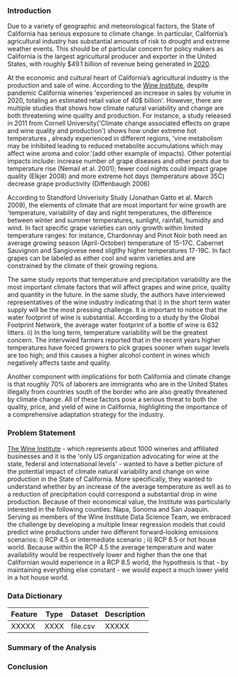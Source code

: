 ### Introduction

Due to a variety of geographic and meteorological factors, the State of California has serious exposure to climate change. In particular, California’s agricultural industry has substantial amounts of risk to drought and extreme weather events. This should be of particular concern for policy makers as California is the largest agricultural producer and exporter in the United States, with roughly $49.1 billion of revenue being generated in [2020](https://www.cdfa.ca.gov/Statistics/).

At the economic and cultural heart of California’s agricultural industry is the production and sale of wine. According to the [Wine Institute](https://wineinstitute.org/press-releases/california-wine-sales-hit-40-billion-in-2020-despite-pandemic/), despite pandemic California wineries 'experienced an increase in sales by volume in 2020, totaling an estimated retail value of 40$ billion'. However, there are multiple studies that shows how climate natural variability and change are both threatening wine quality and production. For instance, a study released in 2011 from Cornell University('Climate change associated effects on grape and wine quality and production') shows how under extreme hot temperatures , already experienced in different regions, 'vine metabolism may be inhibited leading to reduced metabolite accumulations which may affect wine aroma and color.'(add other example of impacts). Other potential impacts include: increase number of grape diseases and other pests due to temperature rise (Nemail et al. 2001); fewer cool nights could impact grape quality (Elkjer 2008) and more extreme hot days (temperature above 35C) decrease grape productivity (Diffenbaugh 2006)

According to Standford Univerisity Study (Jonathan Gatto et al. March 2009), the elements of climate that are most important for wine growth are 'temperature, variability of day and night temperatures, the difference between winter and summer temperatures, sunlight, rainfall, humidity and wind. In fact specific grape varieties can only growth within limited temperature ranges: for instance, Chardonnay and Pinot Noir both need an average growing season (April-October) temperature of 15-17C. Cabernet Sauvignon and Sangiovese need sligtlhy  higher temperatures 17-19C. In fact grapes can be labeled as either cool and warm varieties and are constrained by the climate of their growing regions.

The same study reports that temperature and precipitation variability are the most important climate factors that will affect grapes and wine price, quality and quantity in the future. In the same study, the authors have interviewed representatives of the wine industry indicating that i) in the short term water supply will be the most pressing challenge. It is important to notice that the water footprint of wine is  substantial. According to a study by the Global Footprint Network, the average water footprint of a bottle of wine is 632 litters. ii) In the long term, temperature variability will be the greatest concern.  The intervwied farmers reported that in the recent years  higher temperatures have forced growers to pick grapes sooner when sugar levels are too high; and this causes a higher alcohol content in wines which negatively affects taste and quality.

Another component with implications for both California and climate change is that roughly 70% of laborers are immigrants who are in the United States illegally from countries south of the border who are also greatly threatened by climate change. All of these factors pose a serious threat to both the quality, price, and yield of wine in California, highlighting the importance of a comprehensive adaptation strategy for the industry.

### Problem Statement  

[The Wine Institute](https://wineinstitute.org/about-us/) - which represents about 1000 wineries and affiliated businesses and it is the 'only US organization advocating for wine at the state, federal and international levels' - wanted to have  a better picture of the potential impact of climate natural variability and change on wine production in the State of California. More specifically, they wanted to understand whether by an increase of the average temperature as well as to a reduction of precipitation could correspond a substantial drop in wine production. Because of their economical value, the Institute was particularly interested in the following counties: Napa, Sonoma and San Joaquin. Serving as members of the Wine Institute Data Science Team, we embraced the challenge by developing a multiple linear regression models that could predict wine productions under two different forward-looking emissions scenarios: i) RCP 4.5 or intermediate scenario ; ii) RCP 8.5 or hot house world. Because within the RCP 4.5 the average temperature and water availability would be respectively lower and higher than the one that Californian would experience in a RCP 8.5 world, the hypothesis is that - by maintaining everything else constant - we would expect a much lower yield in a hot house world.


### Data Dictionary

|Feature|Type|Dataset|Description|
|---|---|---|---|
|XXXXX|XXXX|file.csv| XXXXX |


### Summary of the Analysis








### Conclusion  
